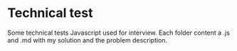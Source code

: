 # Technical test
Some technical tests Javascript used for interview.
Each folder content a .js and .md with my solution and the problem description.
